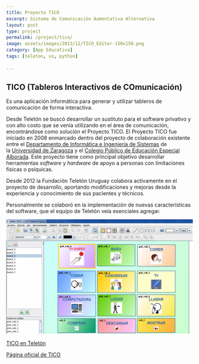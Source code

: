 ```yaml
---
title: Proyecto TICO
excerpt: Sistema de Comunicación Aumentativa Alternativa
layout: post
type: project
permalink: /project/tico/
image: assets/images/2013/12/TICO_Editor-150x150.png
category: [App Educativa]
tags: [teleton, xo, python]

---
```

## TICO (Tableros Interactivos de COmunicación) 

Es una aplicación informática para generar y utilizar tableros de comunicación de forma interactiva.

Desde Teletón se buscó desarrollar un sustituto para el software privativo y con alto costo que se venía utilizando en el área de comunicación, encontrándose como solución el Proyecto TICO. El Proyecto TICO fue iniciado en 2008 enmarcado dentro del proyecto de colaboración existente entre el [Departamento de Informática e Ingeniería de Sistemas](http://diis.unizar.es) de la [Universidad de Zaragoza](http://www.unizar.es) y el [Colegio Público de Educación Especial Alborada](http://centros6.pntic.mec.es/cpee.alborada/). Este proyecto tiene como principal objetivo desarrollar herramientas _software_ y _hardware_ de apoyo a personas con limitaciones físicas o psíquicas.

Desde 2012 la Fundación Teletón Uruguay colabora activamente en el proyecto de desarrollo, aportando modificaciones y mejoras desde la experiencia y conocimiento de sus pacientes y técnicos.

Personalmente se colaboró en la implementación de nuevas características del software, que el equipo de Teletón veía esenciales agregar.

![Editor TICO](/assets/images/2013/12/TICO_Editor-1024x626.png)

[TICO en Teletón](http://web.archive.org/web/20141029022328/http://www.teleton.com.uy:80/tableros-interactivos-de-comunicacion/ct_277/)

[Página oficial de TICO](http://www.proyectotico.es/)